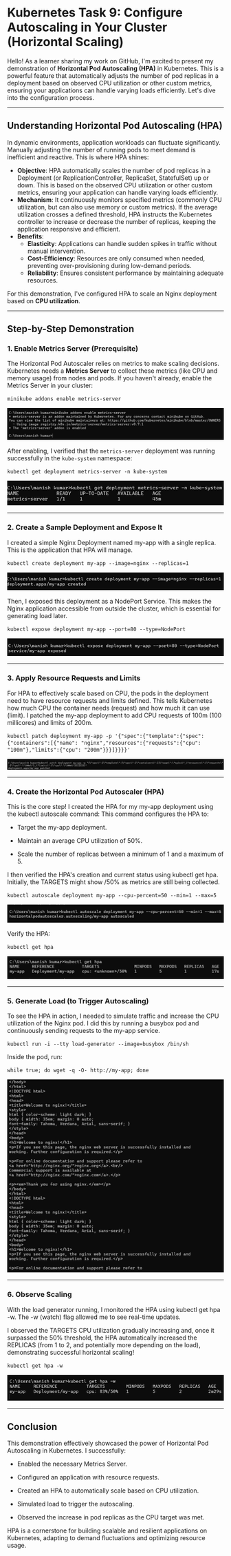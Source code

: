 
# Kubernetes Task 9: Configure Autoscaling in Your Cluster (Horizontal Scaling)

Hello! As a learner sharing my work on GitHub, I'm excited to present my demonstration of **Horizontal Pod Autoscaling (HPA)** in Kubernetes. This is a powerful feature that automatically adjusts the number of pod replicas in a deployment based on observed CPU utilization or other custom metrics, ensuring your applications can handle varying loads efficiently. Let's dive into the configuration process. 

---

## Understanding Horizontal Pod Autoscaling (HPA)

In dynamic environments, application workloads can fluctuate significantly. Manually adjusting the number of running pods to meet demand is inefficient and reactive. This is where HPA shines: 

- **Objective**: HPA automatically scales the number of pod replicas in a Deployment (or ReplicationController, ReplicaSet, StatefulSet) up or down. This is based on the observed CPU utilization or other custom metrics, ensuring your application can handle varying loads efficiently.
- **Mechanism**: It continuously monitors specified metrics (commonly CPU utilization, but can also use memory or custom metrics). If the average utilization crosses a defined threshold, HPA instructs the Kubernetes controller to increase or decrease the number of replicas, keeping the application responsive and efficient. 
- **Benefits**:
  - **Elasticity**: Applications can handle sudden spikes in traffic without manual intervention. 
  - **Cost-Efficiency**: Resources are only consumed when needed, preventing over-provisioning during low-demand periods. 
  - **Reliability**: Ensures consistent performance by maintaining adequate resources. 

For this demonstration, I've configured HPA to scale an Nginx deployment based on **CPU utilization**.

---

## Step-by-Step Demonstration

### 1. Enable Metrics Server (Prerequisite)

The Horizontal Pod Autoscaler relies on metrics to make scaling decisions. Kubernetes needs a **Metrics Server** to collect these metrics (like CPU and memory usage) from nodes and pods. If you haven't already, enable the Metrics Server in your cluster: 

```
minikube addons enable metrics-server
```

![Enable Metrics Server](Images/imagestask9/Screenshot%202025-07-12%20232633.png)

After enabling, I verified that the `metrics-server` deployment was running successfully in the `kube-system` namespace:

```
kubectl get deployment metrics-server -n kube-system
```

![Verify Metrics Server](Images/imagestask9/Screenshot%202025-07-12%20232649.png)

---

### 2. Create a Sample Deployment and Expose It

I created a simple Nginx Deployment named my-app with a single replica. This is the application that HPA will manage.

```
kubectl create deployment my-app --image=nginx --replicas=1
```

![Create Deployment](Images/imagestask9/Screenshot%202025-07-12%20232718.png)

Then, I exposed this deployment as a NodePort Service. This makes the Nginx application accessible from outside the cluster, which is essential for generating load later.

```
kubectl expose deployment my-app --port=80 --type=NodePort
```

![Expose Deployment](Images/imagestask9/Screenshot%202025-07-12%20232732.png)

---

### 3. Apply Resource Requests and Limits

For HPA to effectively scale based on CPU, the pods in the deployment need to have resource requests and limits defined. This tells Kubernetes how much CPU the container needs (request) and how much it can use (limit). I patched the my-app deployment to add CPU requests of 100m (100 millicores) and limits of 200m.

```
kubectl patch deployment my-app -p '{"spec":{"template":{"spec":{"containers":[{"name": "nginx","resources":{"requests":{"cpu": "100m"},"limits":{"cpu": "200m"}}}]}}}}'
```

![Patch Deployment](Images/imagestask9/Screenshot%202025-07-12%20232853.png)

---

### 4. Create the Horizontal Pod Autoscaler (HPA)

This is the core step! I created the HPA for my my-app deployment using the kubectl autoscale command:
This command configures the HPA to:

- Target the my-app deployment.

- Maintain an average CPU utilization of 50%.

- Scale the number of replicas between a minimum of 1 and a maximum of 5.

I then verified the HPA's creation and current status using kubectl get hpa. Initially, the TARGETS might show <unknown>/50% as metrics are still being collected.

```
kubectl autoscale deployment my-app --cpu-percent=50 --min=1 --max=5
```

![Create HPA](Images/imagestask9/Screenshot%202025-07-12%20232921.png)

Verify the HPA:

```
kubectl get hpa
```

![Get HPA](Images/imagestask9/Screenshot%202025-07-12%20232932.png)

---

### 5. Generate Load (to Trigger Autoscaling)

To see the HPA in action, I needed to simulate traffic and increase the CPU utilization of the Nginx pod. I did this by running a busybox pod and continuously sending requests to the my-app service.

```
kubectl run -i --tty load-generator --image=busybox /bin/sh
```

Inside the pod, run:

```
while true; do wget -q -O- http://my-app; done
```

![Generate Load](Images/imagestask9/Screenshot%202025-07-12%20233011.png)

---

### 6. Observe Scaling

With the load generator running, I monitored the HPA using kubectl get hpa -w. The -w (watch) flag allowed me to see real-time updates.

I observed the TARGETS CPU utilization gradually increasing and, once it surpassed the 50% threshold, the HPA automatically increased the REPLICAS (from 1 to 2, and potentially more depending on the load), demonstrating successful horizontal scaling!

```
kubectl get hpa -w
```

![Observe Scaling](Images/imagestask9/Screenshot%202025-07-12%20233144.png)

---

## Conclusion

This demonstration effectively showcased the power of Horizontal Pod Autoscaling in Kubernetes. I successfully:

- Enabled the necessary Metrics Server.

- Configured an application with resource requests.

- Created an HPA to automatically scale based on CPU utilization.

- Simulated load to trigger the autoscaling.

- Observed the increase in pod replicas as the CPU target was met.

HPA is a cornerstone for building scalable and resilient applications on Kubernetes, adapting to demand fluctuations and optimizing resource usage.
